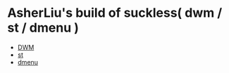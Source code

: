 # AsherLiu's build of suckless( dwm / st / dmenu )

* [DWM](https://github.com/Mrliuxchn/.suckless_config/tree/master/dwm)
* [st](https://github.com/Mrliuxchn/.suckless_config/tree/master/st)
* [dmenu](https://github.com/Mrliuxchn/.suckless_config/tree/master/dmenu)

